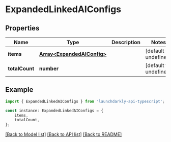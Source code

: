 # ExpandedLinkedAIConfigs


## Properties

Name | Type | Description | Notes
------------ | ------------- | ------------- | -------------
**items** | [**Array&lt;ExpandedAIConfig&gt;**](ExpandedAIConfig.md) |  | [default to undefined]
**totalCount** | **number** |  | [default to undefined]

## Example

```typescript
import { ExpandedLinkedAIConfigs } from 'launchdarkly-api-typescript';

const instance: ExpandedLinkedAIConfigs = {
    items,
    totalCount,
};
```

[[Back to Model list]](../README.md#documentation-for-models) [[Back to API list]](../README.md#documentation-for-api-endpoints) [[Back to README]](../README.md)
